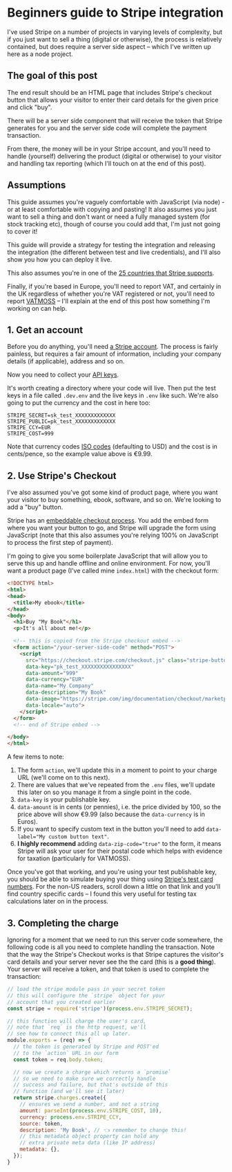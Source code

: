 # Beginners guide to Stripe integration

I've used Stripe on a number of projects in varying levels of complexity, but if you just want to sell a thing (digital or otherwise), the process is relatively contained, but does require a server side aspect – which I've written up here as a node project.

<!--more-->

## The goal of this post

The end result should be an HTML page that includes Stripe's checkout button that allows your visitor to enter their card details for the given price and click "buy".

There will be a server side component that will receive the token that Stripe generates for you and the server side code will complete the payment transaction.

From there, the money will be in your Stripe account, and you'll need to handle (yourself) delivering the product (digital or otherwise) to your visitor and handling tax reporting (which I'll touch on at the end of this post).

## Assumptions

This guide assumes you're vaguely comfortable with JavaScript (via node) - or at least comfortable with copying and pasting! It also assumes you just want to sell a thing and don't want or need a fully managed system (for stock tracking etc), though of course you could add that, I'm just not going to cover it!

This guide will provide a strategy for testing the integration and releasing the integration (the different between test and live credentials), and I'll also show you how you can deploy it live.

This also assumes you're in one of the [25 countries that Stripe supports](https://stripe.com/global).

Finally, if you're based in Europe, you'll need to report VAT, and certainly in the UK regardless of whether you're VAT registered or not, you'll need to report [VATMOSS](https://www.freeagent.com/glossary/vat-moss/) – I'll explain at the end of this post how something I'm working on can help.

## 1. Get an account

Before you do anything, you'll need [a Stripe account](https://dashboard.stripe.com/register). The process is fairly painless, but requires a fair amount of information, including your company details (if applicable), address and so on.

Now you need to collect your [API keys](https://dashboard.stripe.com/account/apikeys).

It's worth creating a directory where your code will live. Then put the test keys in a file called `.dev.env` and the live keys in `.env` like such. We're also going to put the currency and the cost in here too:

```nohighlight
STRIPE_SECRET=sk_test_XXXXXXXXXXXXX
STRIPE_PUBLIC=pk_test_XXXXXXXXXXXXX
STRIPE_CCY=EUR
STRIPE_COST=999
```

Note that currency codes [ISO codes](https://support.stripe.com/questions/which-currencies-does-stripe-support#supportedcurrencies) (defaulting to USD) and the cost is in cents/pence, so the example value above is €9.99.

## 2. Use Stripe's Checkout

I've also assumed you've got some kind of product page, where you want your visitor to buy something, ebook, software, and so on. We're looking to add a "buy" button.

Stripe has an [embeddable checkout process](https://stripe.com/docs/checkout/tutorial#embedding). You add the embed form where you want your button to go, and Stripe will upgrade the form using JavaScript (note that this also assumes you're relying 100% on JavaScript to process the first step of payment).

I'm going to give you some boilerplate JavaScript that will allow you to serve this up and handle offline and online environment. For now, you'll want a product page (I've called mine `index.html`) with the checkout form:

```html
<!DOCTYPE html>
<html>
<head>
  <title>My ebook</title>
</head>
<body>
  <h1>Buy "My Book"</h1>
  <p>It's all about me!</p>

  <!-- this is copied from the Stripe checkout embed -->
  <form action="/your-server-side-code" method="POST">
    <script
      src="https://checkout.stripe.com/checkout.js" class="stripe-button"
      data-key="pk_test_XXXXXXXXXXXXXXXX"
      data-amount="999"
      data-currency="EUR"
      data-name="My Company"
      data-description="My Book"
      data-image="https://stripe.com/img/documentation/checkout/marketplace.png"
      data-locale="auto">
    </script>
  </form>
  <!-- end of Stripe embed -->

</body>
</html>
```

A few items to note:

1. The form `action`, we'll update this in a moment to point to your charge URL (we'll come on to this next).
2. There are values that we've repeated from the `.env` files, we'll update this later on so you manage it from a single point in the code.
3. `data-key` is your publishable key.
4. `data-amount` is in cents (or pennies), i.e. the price divided by 100, so the price above will show €9.99 (also because the `data-currency` is in Euros).
5. If you want to specify custom text in the button you'll need to add `data-label="My custom button text"`.
6. **I highly recommend** adding `data-zip-code="true"` to the form, it means Stripe will ask your user for their postal code which helps with evidence for taxation (particularly for VATMOSS).

Once you've got that working, and you're using your test publishable key, you should be able to simulate buying your thing using [Stripe's test card numbers](https://stripe.com/docs/testing#cards). For the non-US readers, scroll down a little on that link and you'll find country specific cards – I found this very useful for testing tax calculations later on in the process.

## 3. Completing the charge

Ignoring for a moment that we need to run this server code somewhere, the following code is all you need to complete handling the transaction. Note that the way the Stripe's Checkout works is that Stripe captures the visitor's card details and your server never see the the card (this is a **good thing**). Your server will receive a token, and that token is used to complete the transaction:

```js
// load the stripe module pass in your secret token
// this will configure the `stripe` object for your
// account that you created earlier
const stripe = require('stripe')(process.env.STRIPE_SECRET);

// this function will charge the user's card,
// note that `req` is the http request, we'll
// see how to connect this all up later.
module.exports = (req) => {
  // the token is generated by Stripe and POST'ed
  // to the `action` URL in our form
  const token = req.body.token;

  // now we create a charge which returns a `promise`
  // so we need to make sure we correctly handle
  // success and failure, but that's outside of this
  // function (and we'll see it later)
  return stripe.charges.create({
    // ensures we send a number, and not a string
    amount: parseInt(process.env.STRIPE_COST, 10),
    currency: process.env.STRIPE_CCY,
    source: token,
    description: 'My Book', // 👈 remember to change this!
    // this metadata object property can hold any
    // extra private meta data (like IP address)
    metadata: {},
  });
}
```

